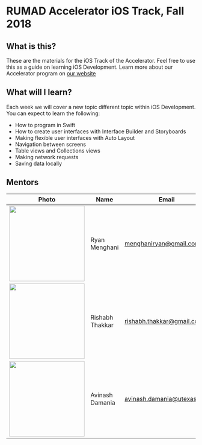 # RUMAD Accelerator iOS Track, Fall 2018

## What is this?

These are the materials for the iOS Track of the Accelerator. Feel free to use this as a guide on learning iOS Development. Learn more about our Accelerator program on [our website](https://rumad.club)

## What will I learn?

Each week we will cover a new topic different topic within iOS Development. You can expect to learn the following:

* How to program in Swift
* How to create user interfaces with Interface Builder and Storyboards
* Making flexible user interfaces with Auto Layout
* Navigation between screens
* Table views and Collections views
* Making network requests
* Saving data locally

## Mentors

|Photo|Name|Email|Fun fact|
|---|---|---|---|
|<img src="/instructor/ryan.jpg" width="200px" />|Ryan Menghani|[menghaniryan@gmail.com](mailto:menghaniryan@gmail.com)|I apparently laugh while I sleep.|
|<img src="/instructor/IMG_2310.jpg" width="200px" />|Rishabh Thakkar|[rishabh.thakkar@gmail.com](mailto:rishabh.thakkar@gmail.com)|I wave flags in front of fast cars and bikes from time to time.|
|<img src="/instructor/42A66084-2169-4D15-80A6-E01A8319B1DC.jpeg" width="200px" />|Avinash Damania|[avinash.damania@utexas.edu](mailto:avinash.damania99@utexas.edu)|My roommate laughs when he's sleeping.|
